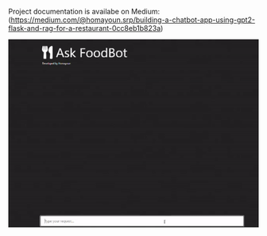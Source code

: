 Project documentation is availabe on Medium:
(https://medium.com/@homayoun.srp/building-a-chatbot-app-using-gpt2-flask-and-rag-for-a-restaurant-0cc8eb1b823a)

<img src="demo.gif"/>
